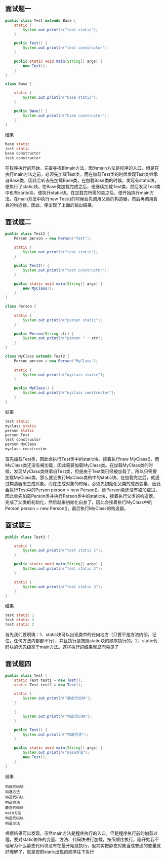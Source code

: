 ## 面试题一

```java
public class Test extends Base {
	static {
		System.out.println("test static");
	}

	public Test() {
		System.out.println("test constructor");
	}

	public static void main(String[] args) {
		new Test();
	}
}

class Base {

	static {
		System.out.println("base static");
	}

	public Base() {
		System.out.println("base constructor");
	}
}
```

结果

```java
base static
test static
base constructor
test constructor
```

在程序执行的开始，先要寻找到main方法，因为main方法是程序的入口，但是在执行main方法之前，必须先加载Test类，而在加载Test类的时候发现Test类继承自Base类，因此会转去先加载Base类，在加载Base类的时候，发现有static块，便执行了static块。在Base类加载完成之后，便继续加载Test类，然后发现Test类中也有static块，便执行static块。在加载完所需的类之后，便开始执行main方法。在main方法中执行new Test()的时候会先调用父类的构造器，然后再调用自身的构造器。因此，便出现了上面的输出结果。

## 面试题二

```java
public class Test2 {
	Person person = new Person("Test");
	
	static {
		System.out.println("test static");
	}

	public Test2() {
		System.out.println("test constructor");
	}

	public static void main(String[] args) {
		new MyClass();
	}
}

class Person {
	
	static {
		System.out.println("person static");
	}

	public Person(String str) {
		System.out.println("person " + str);
	}
}

class MyClass extends Test2 {
	Person person = new Person("MyClass");
	
	static {
		System.out.println("myclass static");
	}

	public MyClass() {
		System.out.println("myclass constructor");
	}
}
```

结果

```java
test static
myclass static
person static
person Test
test constructor
person MyClass
myclass constructor
```

首先加载Test类，因此会执行Test类中的static块。接着执行new  MyClass()，而MyClass类还没有被加载，因此需要加载MyClass类。在加载MyClass类的时候，发现MyClass类继承自Test类，但是由于Test类已经被加载了，所以只需要加载MyClass类，那么就会执行MyClass类的中的static块。在加载完之后，就通过构造器来生成对象。而在生成对象的时候，必须先初始化父类的成员变量，因此会执行Test中的Person person = new  Person()，而Person类还没有被加载过，因此会先加载Person类并执行Person类中的static块，接着执行父类的构造器，完成了父类的初始化，然后就来初始化自身了，因此会接着执行MyClass中的Person person = new Person()，最后执行MyClass的构造器。

## 面试题三

```java
public class Test3 {

	static {
		System.out.println("test static 1");
	}

	public static void main(String[] args) {
		System.out.println("test static 2");
	}

	static {
		System.out.println("test static 3");
	}
}
```

结果

```java
test static 1
test static 3
test static 2
```

首先我们要明确：1、static块可以出现类中的任何地方（只要不是方法内部，记住，任何方法内部都不行），并且执行是按照static块的顺序执行的。2、static代码块的优先级高于main方法。这样执行的结果就显而易见了

## 面试题四

```java
public class Test {
	static Test test1 = new Test();
	static Test test2 = new Test();

	static {
		System.out.println("静态代码块");
	}

	{
		System.out.println("构造代码块");
	}

	public Test() {
		System.out.println("构造方法");
	}

	public static void main(String[] args) {
        System.out.println("main方法");
		new Test();
	}
}
```

结果

```shell
构造代码块
构造方法
构造代码块
构造方法
静态代码块
main方法
构造代码块
构造方法
```

根据结果可以发现，虽然main方法是程序执行的入口，但是程序执行前的加载过程，要对static修饰的变量、方法、代码块进行加载，按照顺序执行，刚开始我不理解为什么静态代码块没有在最开始就执行，但其实把静态对象当成普通的变量就好理解了，就是按照static出现的顺序往下执行
